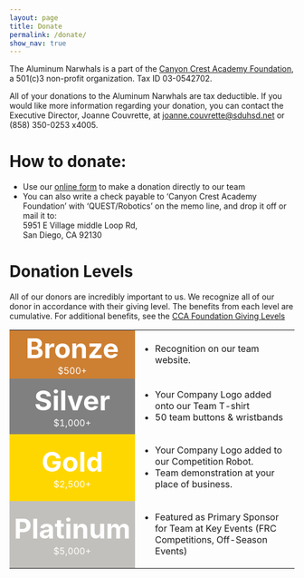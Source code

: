 ```yaml
---
layout: page
title: Donate
permalink: /donate/
show_nav: true
---
```


The Aluminum Narwhals is a part of the [Canyon Crest Academy Foundation](http://canyoncrestfoundation.org/), a 501(c)3 non-profit organization. Tax ID 03-0542702.

All of your donations to the Aluminum Narwhals are tax deductible. If you would like more information regarding your donation, you can contact the Executive Director, Joanne Couvrette, at [joanne.couvrette@sduhsd.net](mailto:joanne.couvrette@sduhsd.net) or (858) 350-0253 x4005.

# How to donate:
+ Use our [online form](http://weblink.donorperfect.com/QuestRobotics) to make a donation directly to our team
+ You can also write a check payable to ‘Canyon Crest Academy Foundation’ with ‘QUEST/Robotics’ on the memo line, and drop it off or mail it to:  
  5951 E Village middle Loop Rd,  
  San Diego, CA 92130

# Donation Levels
All of our donors are incredibly important to us. We recognize all of our donor in accordance with their giving level. The benefits from each level are cumulative.
For additional benefits, see the [CCA Foundation Giving Levels]("http://www.canyoncrestfoundation.org/recognition/giving-levels-and-donor-premiums")


<table width ="100%" border="0" cellpadding="10" cellspacing="0">

<tr>
<td bgcolor="CD7F32" align="center">
<b><font color="white" size="40px">Bronze</font></b>
<br>
<font color="white">$500+</font>
</td>
<td>
<ul>
<li>Recognition on our team website.</li>
</ul>
</td>
</tr>

<tr>
<td bgcolor="grey" align="center">
<b><font color="white" size="40px">Silver</font></b>
<br>
<font color="white">$1,000+</font>
</td>
<td >
<ul>
<li>Your Company Logo added onto our Team T-shirt</li>
<li>50 team buttons & wristbands</li>
</ul>
</td>
</tr>

<tr>
<td bgcolor="gold" align="center">
<b><font color="white" size="40px">Gold</font></b>
<br>
<font color="white">$2,500+</font>
</td>
<td >
<ul>
<li>Your Company Logo added to our Competition Robot.</li>
<li>Team demonstration at your place of business.</li>
</td>
</tr>

<tr>
<td bgcolor="#c2c0bc" align="center">
<b><font color="white" size="40px">Platinum</font></b>
<br>
<font color="white">$5,000+</font>
</td>
<td>
<ul>
<li>Featured as Primary Sponsor for Team at Key Events (FRC Competitions, Off-Season Events)</li>
</ul>
</td>
</tr>

</table>
